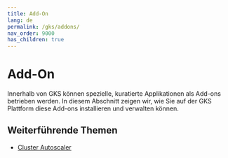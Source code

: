 ```yaml
---
title: Add-On
lang: de
permalink: /gks/addons/
nav_order: 9000
has_children: true
---
```

<!-- LTeX:  language=de-DE -->
# Add-On

Innerhalb von GKS können spezielle, kuratierte Applikationen als Add-ons betrieben werden. In diesem Abschnitt zeigen wir, wie Sie auf der GKS Plattform diese Add-ons installieren und verwalten können.

## Weiterführende Themen

* [Cluster Autoscaler](../addons/cluster-autoscaler/)
